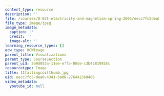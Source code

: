 ```yaml
---
content_type: resource
description: ''
file: /courses/8-02t-electricity-and-magnetism-spring-2005/eecc7fc5dea043415a06276442368466_11fallingcoilthumb.jpg
file_type: image/jpeg
image_metadata:
  caption: ''
  credit: ''
  image-alt: ''
learning_resource_types: []
ocw_type: OCWImage
parent_title: Visualizations
parent_type: CourseSection
parent_uid: 3e9d053a-11ee-effa-00de-c3b42819928c
resourcetype: Image
title: 11fallingcoilthumb.jpg
uid: eecc7fc5-dea0-4341-5a06-276442368466
video_metadata:
  youtube_id: null
---
```

